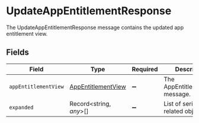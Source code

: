 # UpdateAppEntitlementResponse

 The UpdateAppEntitlementResponse message contains the updated app entitlement view.



## Fields

| Field                                                           | Type                                                            | Required                                                        | Description                                                     |
| --------------------------------------------------------------- | --------------------------------------------------------------- | --------------------------------------------------------------- | --------------------------------------------------------------- |
| `appEntitlementView`                                            | [AppEntitlementView](../../models/shared/appentitlementview.md) | :heavy_minus_sign:                                              | The AppEntitlementView message.                                 |
| `expanded`                                                      | Record<string, *any*>[]                                         | :heavy_minus_sign:                                              |  List of serialized related objects<br/>                        |